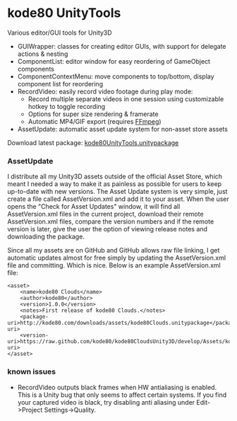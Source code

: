 # kode80 UnityTools
Various editor/GUI tools for Unity3D

* GUIWrapper: classes for creating editor GUIs, with support for delegate actions & nesting
* ComponentList: editor window for easy reordering of GameObject components
* ComponentContextMenu: move components to top/bottom, display component list for reordering
* RecordVideo: easily record video footage during play mode:
  * Record multiple separate videos in one session using customizable hotkey to toggle recording
  * Options for super size rendering & framerate
  * Automatic MP4/GIF export (requires [FFmpeg](http://ffmpeg.org/))
* AssetUpdate: automatic asset update system for non-asset store assets

Download latest package: [kode80UnityTools.unitypackage](https://raw.github.com/kode80/UnityTools/master/kode80UnityTools.unitypackage)

### AssetUpdate
I distribute all my Unity3D assets outside of the official Asset Store, which meant I needed a way to make it as painless as possible for users to keep up-to-date with new versions. The Asset Update system is very simple, just create a file called AssetVersion.xml and add it to your asset. When the user opens the "Check for Asset Updates" window, it will find all AssetVersion.xml files in the current project, download their remote AssetVersion.xml files, compare the version numbers and if the remote version is later, give the user the option of viewing release notes and downloading the package.

Since all my assets are on GitHub and GitHub allows raw file linking, I get automatic updates almost for free simply by updating the AssetVersion.xml file and committing. Which is nice. Below is an example AssetVersion.xml file:
```
<asset>
    <name>kode80 Clouds</name>
    <author>kode80</author>
    <version>1.0.0</version>
    <notes>First release of kode80 Clouds.</notes>
    <package-uri>http://kode80.com/downloads/assets/kode80Clouds.unitypackage</package-uri>
    <version-uri>https://raw.github.com/kode80/kode80CloudsUnity3D/develop/Assets/kode80/Clouds/AssetVersion.xml</version-uri>
</asset>
```

### known issues
* RecordVideo outputs black frames when HW antialiasing is enabled. This is a Unity bug that only seems to affect certain systems. If you find your captured video is black, try disabling anti aliasing under Edit->Project Settings->Quality.
